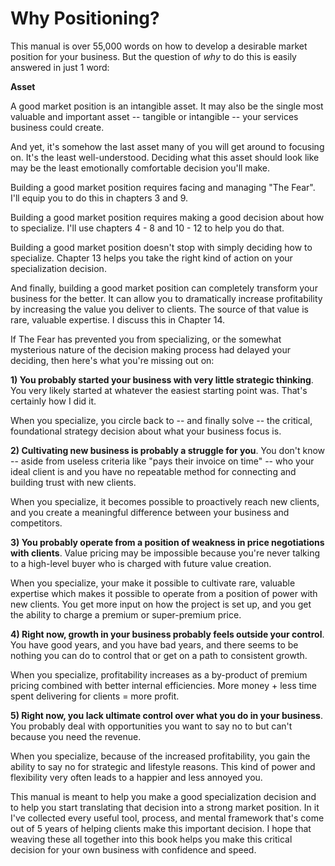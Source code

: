 # Why Positioning?

This manual is over 55,000 words on how to develop a desirable market position for your business. But the question of *why* to do this is easily answered in just 1 word:

**Asset**

A good market position is an intangible asset. It may also be the single most valuable and important asset -- tangible or intangible -- your services business could create.

And yet, it's somehow the last asset many of you will get around to focusing on. It's the least well-understood. Deciding what this asset should look like may be the least emotionally comfortable decision you'll make.

Building a good market position requires facing and managing "The Fear". I'll equip you to do this in chapters 3 and 9.

Building a good market position requires making a good decision about how to specialize. I'll use chapters 4 - 8 and 10 - 12 to help you do that.

Building a good market position doesn't stop with simply deciding how to specialize. Chapter 13 helps you take the right kind of action on your specialization decision.

And finally, building a good market position can completely transform your business for the better. It can allow you to dramatically increase profitability by increasing the value you deliver to clients. The source of that value is rare, valuable expertise. I discuss this in Chapter 14.

If The Fear has prevented you from specializing, or the somewhat mysterious nature of the decision making process had delayed your deciding, then here's what you're missing out on:

**1) You probably started your business with very little strategic thinking**. You very likely started at whatever the easiest starting point was. That's certainly how I did it. 

When you specialize, you circle back to -- and finally solve -- the critical, foundational strategy decision about what your business focus is.

**2) Cultivating new business is probably a struggle for you**. You don't know -- aside from useless criteria like "pays their invoice on time" -- who your ideal client is and you have no repeatable method for connecting and building trust with new clients. 

When you specialize, it becomes possible to proactively reach new clients, and you create a meaningful difference between your business and competitors.

**3) You probably operate from a position of weakness in price negotiations with clients**. Value pricing may be impossible because you're never talking to a high-level buyer who is charged with future value creation. 

When you specialize, your make it possible to cultivate rare, valuable expertise which makes it possible to operate from a position of power with new clients. You get more input on how the project is set up, and you get the ability to charge a premium or super-premium price.

**4) Right now, growth in your business probably feels outside your control**. You have good years, and you have bad years, and there seems to be nothing you can do to control that or get on a path to consistent growth.

When you specialize, profitability increases as a by-product of premium pricing combined with better internal efficiencies. More money + less time spent delivering for clients = more profit.

**5) Right now, you lack ultimate control over what you do in your business**. You probably deal with opportunities you want to say no to but can't because you need the revenue.

When you specialize, because of the increased profitability, you gain the ability to say no for strategic and lifestyle reasons. This kind of power and flexibility very often leads to a happier and less annoyed you.

This manual is meant to help you make a good specialization decision and to help you start translating that decision into a strong market position. In it I've collected every useful tool, process, and mental framework that's come out of 5 years of helping clients make this important decision. I hope that weaving these all together into this book helps you make this critical decision for your own business with confidence and speed.